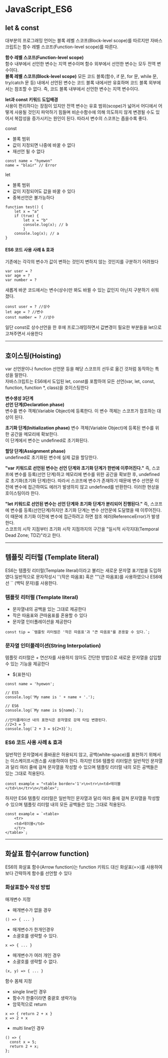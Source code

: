 # JavaScript_ES6
## **let & const**

대부분의 프로그래밍 언어는 블록 레벨 스코프(Block-level scope)를 따르지만 자바스크립트는 함수 레벨 스코프(Function-level scope)를 따른다.

**함수 레벨 스코프(Function-level scope)**  
함수 내부에서 선언한 변수는 지역 변수이며 함수 외부에서 선언한 변수는 모두 전역 변수이다.  
**블록 레벨 스코프(Block-level scope)**
모든 코드 블록(함수, if 문, for 문, while 문, try/catch 문 등) 내에서 선언된 변수는 코드 블록 내에서만 유효하며 코드 블록 외부에서는 참조할 수 없다. 즉, 코드 블록 내부에서 선언한 변수는 지역 변수이다.

**let과 const 키워드 도입배경**  
사용이 편리하다는 장점이 있지만 전역 변수는 유효 범위(scope)가 넓어서 어디에서 어떻게 사용될 것인지 파악하기 힘들며 비순수함수에 의해 의도하지 않게 변경될 수도 있어서 복잡성을 증가시키는 원인이 된다. 따라서 변수의 스코프는 좁을수록 좋다.  

const

-   블록 범위
-   값이 지정되면 나중에 바꿀 수 없다
-   재선언 될 수 없다

```
const name = "hyewon" 
name = "blair" // Error
```

  
let

-   블록 범위
-   값이 지정되어도 값을 바꿀 수 있다
-   중복선언은 불가능하다

```
function test() {
	let x = "a" 
    if (true) {
    	let x = "b" 
        console.log(x); // b 
        } 
    console.log(x); // a 
}
```

#### **ES6 코드 사용 사례 & 효과**

기존에는 각각의 변수가 값이 변하는 것인지 변하지 않는 것인지를 구분하기 어려웠다

```
var user = ?
var age = ? 
var number = ?
```

새롭게 바꾼 코드에서는 변수(상수)만 봐도 바뀔 수 있는 값인지 아닌지 구분하기 쉬워졌다.

```
const user = ? //상수
let age = ? //변수
const number = ? //상수
```

일단 const로 상수선언을 한 후에 프로그래밍하면서 값변경이 필요한 부분들을 let으로 고쳐주면서 사용한다

----------

## **호이스팅(Hoisting)**

var 선언문이나 function 선언문 등을 해당 스코프의 선두로 옮긴 것처럼 동작하는 특성을 말한다.  
자바스크립트는 ES6에서 도입된 let, const를 포함하여 모든 선언(var, let, const, function, function *, class)을 호이스팅한다

**변수생성 3단계**  
**선언 단계(Declaration phase)**  
변수를 변수 객체(Variable Object)에 등록한다. 이 변수 객체는 스코프가 참조하는 대상이 된다.

**초기화 단계(Initialization phase)** 
변수 객체(Variable Object)에 등록된 변수를 위한 공간을 메모리에 확보한다.  
이 단계에서 변수는 undefined로 초기화된다.

**할당 단계(Assignment phase)**  
undefined로 초기화된 변수에 실제 값을 할당한다.

**"var 키워드로 선언된 변수는 선언 단계와 초기화 단계가 한번에 이루어진다."**
즉, 스코프에 변수를 등록(선언 단계)하고 메모리에 변수를 위한 공간을 확보한 후, undefined로 초기화(초기화 단계)한다. 따라서 스코프에 변수가 존재하기 때문에 변수 선언문 이전에 변수에 접근하여도 에러가 발생하지 않고 undefined를 반환한다. 이러한 현상을  호이스팅이라 한다.

**"let 키워드로 선언된 변수는 선언 단계와 초기화 단계가 분리되어 진행된다."**
즉, 스코프에 변수를 등록(선언단계)하지만 초기화 단계는 변수 선언문에 도달했을 때 이루어진다. 이 때문에 초기화 이전에 변수에 접근하려고 하면 참조 에러(ReferenceError)가 발생한다.  
스코프의 시작 지점부터 초기화 시작 지점까지의 구간을  "일시적 사각지대(Temporal Dead Zone; TDZ)"라고 한다.

----------

## **템플릿 리터럴 (Template literal)**

ES6는 템플릿 리터럴(Template literal)이라고 불리는 새로운 문자열 표기법을 도입하였다.일반적으로 문자작성시 ''(작은 따옴표) 혹은 ""(큰 따옴표)를 사용하였으나 ES6에선 `` (백틱 문자)를 사용한다.

### ****템플릿 리터럴 (Template literal)****

-   문자열내의 공백을 있는 그대로 제공한다
-   작은 따옴표와 큰따옴표를 혼용할 수 있다
-   문자열 인터폴레이션을 제공한다

```
const tip = `템플릿 리터럴은 '작은 따옴표'과 "큰 따옴표"를 혼용할 수 있다.`;
```

### ****문자열 인터폴레이션(String Interpolation)****

템플릿 리터럴은 + 연산자를 사용하지 않아도 간단한 방법으로 새로운 문자열을 삽입할 수 있는 기능을 제공한다  

-   ${표현식}

```
const name = 'hyewon';

// ES5
console.log('My name is ' + name + '.');

// ES6
console.log(`My name is ${name}.`);

//인터폴레이션 내의 표현식은 문자열로 강제 타입 변환된다.
//2+3 = 5
console.log(`2 + 3 = ${2+3}`);
```

  

### ****ES6 코드 사용 사례 & 효과****

일반적인 문자열에서 줄바꿈은 허용되지 않고, 공백(white-space)를 표현하기 위해서는 이스케이프시퀀스를 사용하여야 한다. 하지만 ES6 템플릿 리터럴은 일반적인 문자열과 달리 여러 줄에 걸쳐 문자열을 작성할 수 있으며 템플릿 리터럴 내의 모든 공백들은 있는 그대로 적용된다.

```
const example = "<table border='1'>\n<tr>\n<td>테이블</td>\n</tr>\n</table>";
```

하지만 ES6 템플릿 리터럴은 일반적인 문자열과 달리 여러 줄에 걸쳐 문자열을 작성할 수 있으며 템플릿 리터럴 내의 모든 공백들은 있는 그대로 적용된다.

```
const example = `<table>
	<tr>
    <td>테이블</td>
    </tr>
</table>`;
```
-------------
## **화살표 함수(arrow function)**

ES6의 화살표 함수(Arrow function)는 function 키워드 대신 화살표(=>)를 사용하여 보다 간략하게 함수를 선언할 수 있다

### **화살표함수 작성 방법**

매개변수 지정

-   매개변수가 없을 경우

```
() => { ... }
```

-   매개변수가 한개인경우
-   소괄호를 생략할 수 있다.

```
x => { ... }
```

-   매개변수가 여러 개인 경우
-   소괄호를 생략할 수 없다.

```
(x, y) => { ... }
```

함수 몸체 지정

-   single line인 경우
-   함수가 한줄이라면 중괄호 생략가능
-   암묵적으로 return

```
x => { return 2 + x }
x => 2 + x 
```

-   multi line인 경우

```
() => {          
  const x = 5;
  return 2 + x;
};
```

